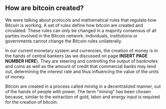 ## How are bitcoin created?

We were talking about protocols and mathematical rules that regulate how Bitcoin is working. A set of rules define how bitcoin are created and circulated. These rules can only be changed in a majority consensus of all parties involved in the Bitcoin network. Individuals, institutions or governments cannot change the Bitcoin rules unilaterally.

In our current monetary system and currencies, the creation of money is in the hands of central bankers (as we discussed on page **INSERT PAGE NUMBER HERE**). They are steering and controlling the output of banknotes and coins as well as the amount of credit that commercial banks may lend out, determining the interest rate and thus influencing the value of the units of money.

Bitcoin are created in a process called mining in a decentralized manner, out of the hands of people with power. The term "mining" has been chosen because, similar to the extraction of gold, labor and energy input is required for the creation of bitcoin.